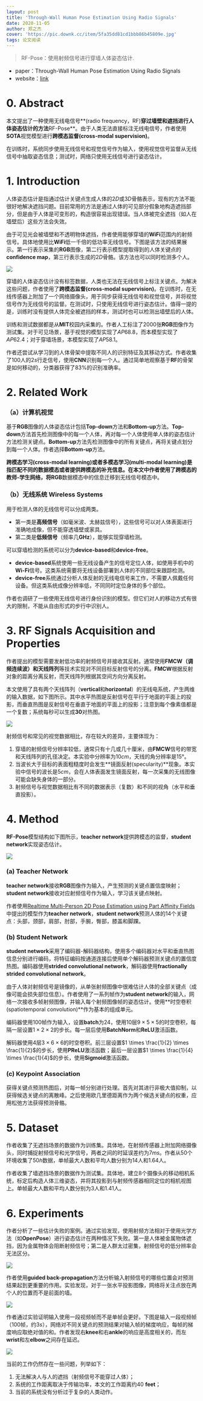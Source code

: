 ```yaml
---
layout: post
title: 'Through-Wall Human Pose Estimation Using Radio Signals'
date: 2020-11-05
author: 郑之杰
cover: 'https://pic.downk.cc/item/5fa35dd81cd1bbb86b45809e.jpg'
tags: 论文阅读
---
```


> RF-Pose：使用射频信号进行穿墙人体姿态估计.

- paper：Through-Wall Human Pose Estimation Using Radio Signals
- website：[link](http://rfpose.csail.mit.edu/)


# 0. Abstract
本文提出了一种使用无线电信号**(radio frequency，RF)**穿过墙壁和遮挡进行人体姿态估计的方法**RF-Pose**。由于人类无法直接标注无线电信号，作者使用**SOTA**视觉模型进行**跨模态监督(cross-modal supervision)**。

在训练时，系统同步使用无线信号和视觉信号作为输入，使用视觉信号监督从无线信号中抽取姿态信息；测试时，网络只使用无线信号进行姿态估计。


# 1. Introduction
人体姿态估计是指通过估计关键点生成人体的$2D$或$3D$骨骼表示，现有的方法不能很好地解决遮挡问题。目前常用的方法是通过人体的可见部分假象地构造遮挡部分，但是由于人体是可变形的，构造很容易出现错误。当人体被完全遮挡（如人在墙壁后）这些方法会失效。

由于可见光会被墙壁和不透明物体遮挡，作者使用能够穿墙的**WiFi**范围内的射频信号。具体地使用比**WiFi**低一千倍的低功率无线信号。下图是该方法的结果展示。第一行表示采集的**RGB**图像，第二行表示模型提取得到的人体关键点的**confidence map**，第三行表示生成的$2D$骨骼。该方法也可以同时检测多个人。

![](https://pic.downk.cc/item/5fa3777e1cd1bbb86b4b4a62.jpg)

穿墙的人体姿态估计没有标签数据，人类也无法在无线信号上标注关键点。为解决这些问题，作者使用了**跨模态监督(cross-modal supervision)**。在训练时，在无线传感器上附加了一个网络摄像头，用于同步获得无线信号和视觉信号，并将视觉信号作为无线信号的监督。在测试时，只使用无线信号进行姿态估计。值得一提的是，训练时没有提供人体完全被遮挡的样本，测试时也可以检测出墙壁后的人体。

训练和测试数据都是从**MIT**校园内采集的。作者人工标注了$2000$张**RGB**图像作为测试集。对于可见场景，基于视觉的模型实现了$AP 68.8$，而本模型实现了$AP 62.4$；对于穿墙场景，本模型实现了$AP 58.1$。

作者还尝试从学习到的人体骨架中提取不同人的识别特征及其移动方式。作者收集了$100$人的$2s$行走信号，使用**CNN**识别每一个人。通过简单地观察基于**RF**的骨架是如何移动的，分类器获得了$83\%$的识别准确率。


# 2. Related Work

### （a）计算机视觉
基于**RGB**图像的人体姿态估计包括**Top-down**方法和**Bottom-up**方法。**Top-down**方法首先检测图像中的每一个人体，再对每一个人体使用单人体的姿态估计方法检测关键点。**Bottom-up**方法先检测图像中的所有关键点，再将关键点划分到每一个人体。作者选择**Bottom-up**方法。

**跨模态学习(cross-modal learning)**或者**多模态学习(multi-modal learning)**是指匹配不同的数据模态或者提供跨模态的补充信息。在本文中作者使用了跨模态的教师-学生网络，将**RGB**数据模态中的信息迁移到无线信号模态中。

### （b）无线系统 Wireless Systems
用于检测人体的无线信号可以分成两类。
- 第一类是**高频信号**（如毫米波、太赫兹信号），这些信号可以对人体表面进行准确地成像，但不能穿透墙壁或家具。
- 第二类是**低频信号**（频率几**GHz**），能够实现穿墙检测。

可以穿墙检测的系统可以分为**device-based**和**device-free**。
- **device-based**系统使用一些无线设备产生的信号定位人体，如使用手机中的**Wi-Fi**信号。这类系统需要将无线设备部署到人体的不同部位来跟踪检测。
- **device-free**系统通过分析人体反射的无线电信号来工作，不需要人佩戴任何设备。但这类系统成像分辨率低，不同同时定位身体的多个部位。

作者也调研了一些使用无线信号进行身份识别的模型。但它们对人的移动方式有很大的限制，不能从自由形式的步行中识别人。


# 3. RF Signals Acquisition and Properties
作者提出的模型需要发射低功率的射频信号并接收其反射。通常使用**FMCW（调频连续波）**和**天线阵列**等技术实现对不同目标反射信号的分离。**FMCW**根据反射对象的距离分离反射，而天线阵列根据其空间方向分离反射。

本文使用了具有两个天线阵列（**vertical**和**horizontal**）的无线电系统，产生两维的输入数据，如下图所示。其中水平热图是反射信号在平行于地面的平面上的投影，而垂直热图是反射信号在垂直于地面的平面上的投影；注意到每个像素值都是一个复数；系统每秒可以生成**30**对热图。

![](https://pic.downk.cc/item/5fa3a8eb1cd1bbb86b56d59c.jpg)

射频信号和常见的视觉数据相比，存在较大的差异，主要体现为：
1. 穿墙的射频信号分辨率较低，通常只有十几或几十厘米，由**FMCW**信号的带宽和天线阵列的孔径决定。本实验中分辨率为$10cm$，天线的角分辨率是$15°$。
2. 当波长大于目标的表面粗糙度时会发生**镜面反射(specularity)**现象。本实验中信号的波长是$5cm$，会在人体表面发生镜面反射，每一次采集的无线图像可能会缺失身体的一部分。
3. 射频信号与视觉数据相比有不同的数据表示（复数）和不同的视角（水平和垂直投影）。


# 4. Method
**RF-Pose**模型结构如下图所示，**teacher network**提供跨模态的监督，**student network**实现姿态估计。

![](https://pic.downk.cc/item/5fa3ad141cd1bbb86b57b896.jpg)

### (a) Teacher Network

**teacher network**接收**RGB**图像作为输入，产生预测的关键点置信度映射；**student network**接收对应射频信号作为输入，学习该关键点映射。

作者使用[Realtime Multi-Person 2D Pose Estimation using Part Affinity Fields]()中提出的模型作为**teacher network**，**student network**预测人体的$14$个关键点：头部，颈部，肩部，肘部，手腕，臀部，膝盖和脚踝。

### (b) Student Network

**student network**采用了编码器-解码器结构，使用多个编码器对水平和垂直热图信息分别进行编码，将特征编码按通道连接后使用单个解码器预测关键点的置信度热图。编码器使用**strided convolutional network**，解码器使用**fractionally strided convolutional network**。

由于人体对射频信号是镜像的，从单张射频图像中很难估计人体的全部关键点（成像可能会损失部位信息）。作者使用了一系列帧作为**student network**的输入，网络一次接收多帧射频图像，并输入每个射频图像帧的姿态估计。使用**时空卷积(spatiotemporal convolution)**作为基本的组成单元。

编码器使用$100$帧作为输入，设置**batch**为$24$，使用$10$层$9 \times 5 \times 5$的时空卷积，每隔一层设置$1 \times 2 \times 2$的步长。每一层后使用**BatchNorm**和**ReLU**激活函数。

解码器使用$4$层$3 \times 6 \times 6$的时空卷积。前三层设置$1 \times \frac{1}{2} \times \frac{1}{2}$的步长，使用**PReLU**激活函数；最后一层设置$1 \times \frac{1}{4} \times \frac{1}{4}$的步长，使用**Sigmoid**激活函数。

### (c) Keypoint Association
获得关键点预测热图后，对每一帧分别进行处理。首先对其进行非极大值抑制，以获得候选关键点的离散峰。之后使用欧几里德距离作为两个候选关键点的权重，应用松弛方法获得预测骨骼。


# 5. Dataset
作者收集了无遮挡场景的数据作为训练集。具体地，在射频传感器上附加网络摄像头，同时捕捉射频信号和光学信号，两者之间的时延误差约为$7ms$。作者从$50$个环境收集了$50h$数据，单帧最大人数和平均人数分别为$14$人和$1.64$人。

作者收集了墙遮挡场景的数据作为测试集。具体地，建立$8$个摄像头的移动相机系统，标定后构造人体三维姿态，并将其投影到与射频传感器相同定位的相机视图上。单帧最大人数和平均人数分别为$3$人和$1.41$人。


# 6. Experiments
作者分析了一些估计失败的案例。通过实验发现，使用射频方法相对于使用光学方法（如**OpenPose**）进行姿态估计在两种情况下失败。第一是人体被金属物体遮挡，因为金属物体会阻断射频信号；第二是人群太过密集，射频信号的低分辨率会无法区分。

![](https://pic.downk.cc/item/5fa4fb6e1cd1bbb86ba0cd83.jpg)

作者使用**guided back-propagation**方法分析输入射频信号的哪些位置会对预测结果起到更重要的作用。实验发现，对于一张水平投影图像，网络将关注点放在两个人的位置而不是前面的墙。

![](https://pic.downk.cc/item/5fa4fc711cd1bbb86ba13f43.jpg)

作者通过实验证明输入使用一段视频帧而不是单帧会更好。下图是输入一段视频帧（$100$帧，约$3s$），网络对不同关键点的预测结果对输入帧的梯度响应，每帧的梯度响应取绝对值的和。作者发现右**knee**和右**ankle**的响应是高度相关的，而左**wrist**和左**elbow**之间存在延迟。

![](https://pic.downk.cc/item/5fa4fc821cd1bbb86ba145a1.jpg)

当前的工作仍然存在一些问题，列举如下：
1. 无法解决人与人的遮挡（射频信号不能穿过人体）；
2. 系统的工作距离取决于传输功率，本文的工作距离约$40$ **feet**；
3. 当前的系统没有分析过于复杂的人类动作。
